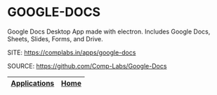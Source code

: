 # GOOGLE-DOCS

 Google Docs Desktop App made with electron. Includes Google Docs, 
 Sheets, Slides, Forms, and Drive.

 SITE: https://complabs.in/apps/google-docs

 SOURCE: https://github.com/Comp-Labs/Google-Docs

 | [Applications](https://portable-linux-apps.github.io/apps.html) | [Home](https://portable-linux-apps.github.io)
 | --- | --- |
